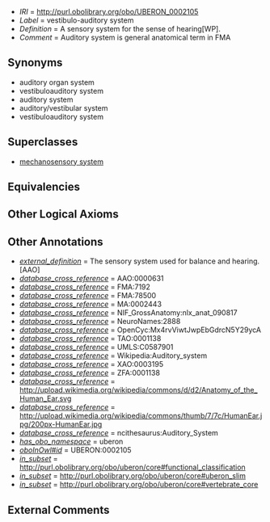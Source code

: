  * *IRI* = http://purl.obolibrary.org/obo/UBERON_0002105
 * *Label* = vestibulo-auditory system
 * *Definition* = A sensory system for the sense of hearing[WP].
 * *Comment* = Auditory system is general anatomical term in FMA

## Synonyms

 * auditory organ system
 * vestibuloauditory system
 * auditory system
 * auditory/vestibular system
 * vestibuloauditory system

## Superclasses

 * [mechanosensory system](../../UBERON/37/UBERON_0007037.md)

## Equivalencies


## Other Logical Axioms


## Other Annotations

 * *[external_definition](../../UBPROP/01/UBPROP_0000001.md)* = The sensory system used for balance and hearing.[AAO]
 * *[database_cross_reference](../../ef/oboInOwl#hasDbXref.md)* = AAO:0000631
 * *[database_cross_reference](../../ef/oboInOwl#hasDbXref.md)* = FMA:7192
 * *[database_cross_reference](../../ef/oboInOwl#hasDbXref.md)* = FMA:78500
 * *[database_cross_reference](../../ef/oboInOwl#hasDbXref.md)* = MA:0002443
 * *[database_cross_reference](../../ef/oboInOwl#hasDbXref.md)* = NIF_GrossAnatomy:nlx_anat_090817
 * *[database_cross_reference](../../ef/oboInOwl#hasDbXref.md)* = NeuroNames:2888
 * *[database_cross_reference](../../ef/oboInOwl#hasDbXref.md)* = OpenCyc:Mx4rvViwtJwpEbGdrcN5Y29ycA
 * *[database_cross_reference](../../ef/oboInOwl#hasDbXref.md)* = TAO:0001138
 * *[database_cross_reference](../../ef/oboInOwl#hasDbXref.md)* = UMLS:C0587901
 * *[database_cross_reference](../../ef/oboInOwl#hasDbXref.md)* = Wikipedia:Auditory_system
 * *[database_cross_reference](../../ef/oboInOwl#hasDbXref.md)* = XAO:0003195
 * *[database_cross_reference](../../ef/oboInOwl#hasDbXref.md)* = ZFA:0001138
 * *[database_cross_reference](../../ef/oboInOwl#hasDbXref.md)* = http://upload.wikimedia.org/wikipedia/commons/d/d2/Anatomy_of_the_Human_Ear.svg
 * *[database_cross_reference](../../ef/oboInOwl#hasDbXref.md)* = http://upload.wikimedia.org/wikipedia/commons/thumb/7/7c/HumanEar.jpg/200px-HumanEar.jpg
 * *[database_cross_reference](../../ef/oboInOwl#hasDbXref.md)* = ncithesaurus:Auditory_System
 * *[has_obo_namespace](../../ce/oboInOwl#hasOBONamespace.md)* = uberon
 * *[oboInOwl#id](../../id/oboInOwl#id.md)* = UBERON:0002105
 * *[in_subset](../../et/oboInOwl#inSubset.md)* = http://purl.obolibrary.org/obo/uberon/core#functional_classification
 * *[in_subset](../../et/oboInOwl#inSubset.md)* = http://purl.obolibrary.org/obo/uberon/core#uberon_slim
 * *[in_subset](../../et/oboInOwl#inSubset.md)* = http://purl.obolibrary.org/obo/uberon/core#vertebrate_core

## External Comments

